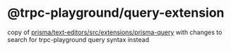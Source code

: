 # @trpc-playground/query-extension

copy of [prisma/text-editors/src/extensions/prisma-query](https://github.com/prisma/text-editors/tree/main/src/extensions/prisma-query) with changes to search for trpc-playground query syntax instead
